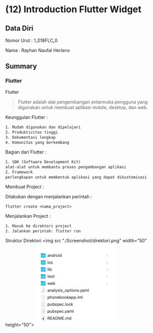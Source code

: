 # (12) Introduction Flutter Widget


## Data Diri
Nomor Urut : 1_018FLC_0

Nama : Rayhan Naufal Herlano

## Summary 
### Flutter
Flutter
>Flutter adalah alat pengembangan antarmuka pengguna yang digunakan untuk membuat aplikasi mobile, desktop, dan web.

Keunggulan Flutter :
```
1. Mudah digunakan dan dipelajari
2. Produktivitas tinggi
3. Dokumentasi lengkap
4. Komunitas yang berkembang
```

Bagian dari Flutter :
```
1. SDK (Software Development Kit)
alat-alat untuk membantu proses pengembangan aplikasi
2. Framework
perlengkapan untuk membentuk aplikasi yang dapat dikustomisasi
```

Membuat Project :

Dilakukan dengan menjalankan perintah :
```
flutter create <nama_project>
```

Menjalankan Project :
```
1. Masuk ke direktori project
2. Jalankan perintah: flutter run
```

Struktur Direktori
<img src "./Screenshot/direktori.png" width="50" height="50">
![Direktori](Screenshot/direktori.png)


